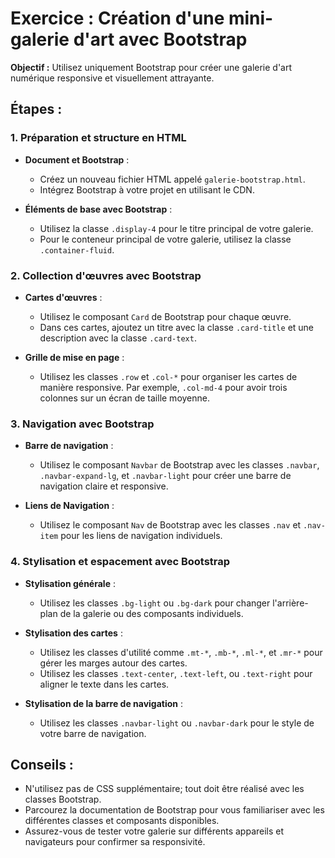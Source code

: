 # Exercice : Création d'une mini-galerie d'art avec Bootstrap

**Objectif :** Utilisez uniquement Bootstrap pour créer une galerie d'art numérique responsive et visuellement attrayante.

## Étapes :

### 1. Préparation et structure en HTML

- **Document et Bootstrap** :
  - Créez un nouveau fichier HTML appelé `galerie-bootstrap.html`.
  - Intégrez Bootstrap à votre projet en utilisant le CDN.
  
- **Éléments de base avec Bootstrap** :
  - Utilisez la classe `.display-4` pour le titre principal de votre galerie.
  - Pour le conteneur principal de votre galerie, utilisez la classe `.container-fluid`.

### 2. Collection d'œuvres avec Bootstrap

- **Cartes d'œuvres** :
  - Utilisez le composant `Card` de Bootstrap pour chaque œuvre. 
  - Dans ces cartes, ajoutez un titre avec la classe `.card-title` et une description avec la classe `.card-text`.
  
- **Grille de mise en page** :
  - Utilisez les classes `.row` et `.col-*` pour organiser les cartes de manière responsive. Par exemple, `.col-md-4` pour avoir trois colonnes sur un écran de taille moyenne.

### 3. Navigation avec Bootstrap

- **Barre de navigation** :
  - Utilisez le composant `Navbar` de Bootstrap avec les classes `.navbar`, `.navbar-expand-lg`, et `.navbar-light` pour créer une barre de navigation claire et responsive.
  
- **Liens de Navigation** :
  - Utilisez le composant `Nav` de Bootstrap avec les classes `.nav` et `.nav-item` pour les liens de navigation individuels.

### 4. Stylisation et espacement avec Bootstrap

- **Stylisation générale** :
  - Utilisez les classes `.bg-light` ou `.bg-dark` pour changer l'arrière-plan de la galerie ou des composants individuels.
  
- **Stylisation des cartes** :
  - Utilisez les classes d'utilité comme `.mt-*`, `.mb-*`, `.ml-*`, et `.mr-*` pour gérer les marges autour des cartes.
  - Utilisez les classes `.text-center`, `.text-left`, ou `.text-right` pour aligner le texte dans les cartes.
  
- **Stylisation de la barre de navigation** :
  - Utilisez les classes `.navbar-light` ou `.navbar-dark` pour le style de votre barre de navigation.

## Conseils :

- N'utilisez pas de CSS supplémentaire; tout doit être réalisé avec les classes Bootstrap.
- Parcourez la documentation de Bootstrap pour vous familiariser avec les différentes classes et composants disponibles.
- Assurez-vous de tester votre galerie sur différents appareils et navigateurs pour confirmer sa responsivité.
